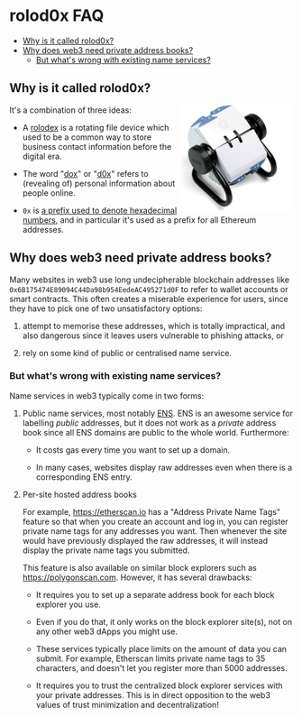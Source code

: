 # rolod0x FAQ

- [Why is it called rolod0x?](#name)
- [Why does web3 need private address books?](#why)
  - [But what's wrong with existing name services?](#name-services)

## Why is it called rolod0x? <a name="name"></a>

<img src="./images/rotary-card-file.jpg" align="right" width="200"
     alt="Rotary business card file" />

It's a combination of three ideas:

- A [rolodex](https://en.wikipedia.org/wiki/Rolodex) is a rotating
  file device which used to be a common way to store business contact
  information before the digital era.

- The word
  "[dox](https://www.urbandictionary.com/define.php?term=dox)" or
  "[d0x](https://www.urbandictionary.com/define.php?term=d0x)" refers
  to (revealing of) personal information about people online.

- `0x` is [a prefix used to denote hexadecimal numbers][0x],
  and in particular it's used as a prefix for all Ethereum addresses.

[0x]: https://stackoverflow.com/questions/2670639/why-are-hexadecimal-numbers-prefixed-with-0x

## Why does web3 need private address books? <a name="why"></a>

Many websites in web3 use long undecipherable blockchain addresses like
`0x6B175474E89094C44Da98b954EedeAC495271d0F` to refer to wallet accounts or
smart contracts.  This often creates a miserable experience for users, since
they have to pick one of two unsatisfactory options:

1. attempt to memorise these addresses, which is totally impractical, and
   also dangerous since it leaves users vulnerable to phishing attacks, or

2. rely on some kind of public or centralised name service.

### But what's wrong with existing name services? <a name="name-services"></a>

Name services in web3 typically come in two forms:

1. Public name services, most notably [ENS](https://ens.domains/).
   ENS is an awesome service for labelling _public_ addresses, but
   it does not work as a _private_ address book since all ENS
   domains are public to the whole world. Furthermore:

   - It costs gas every time you want to set up a domain.

   - In many cases, websites display raw addresses even when there
     is a corresponding ENS entry.

2. Per-site hosted address books

   For example, <https://etherscan.io> has a "Address Private Name Tags"
   feature so that when you create an account and log in, you can register
   private name tags for any addresses you want.  Then whenever the site
   would have previously displayed the raw addresses, it will instead
   display the private name tags you submitted.

   This feature is also available on similar block explorers such as
   <https://polygonscan.com>.  However, it has several drawbacks:

   - It requires you to set up a separate address book for each block
     explorer you use.

   - Even if you do that, it only works on the block explorer site(s), not
     on any other web3 dApps you might use.

   - These services typically place limits on the amount of data you can
     submit.  For example, Etherscan limits private name tags to 35
     characters, and doesn't let you register more than 5000 addresses.

   - It requires you to trust the centralized block explorer services with
     your private addresses.  This is in direct opposition to the web3
     values of trust minimization and decentralization!
